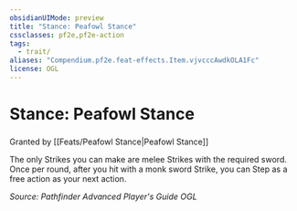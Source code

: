 ```yaml
---
obsidianUIMode: preview
title: "Stance: Peafowl Stance"
cssclasses: pf2e,pf2e-action
tags:
  - trait/
aliases: "Compendium.pf2e.feat-effects.Item.vjvcccAwdkOLA1Fc"
license: OGL
---
```

# Stance: Peafowl Stance

### 






Granted by [[Feats/Peafowl Stance|Peafowl Stance]]

The only Strikes you can make are melee Strikes with the required sword. Once per round, after you hit with a monk sword Strike, you can Step as a free action as your next action.

*Source: Pathfinder Advanced Player's Guide*
*OGL*